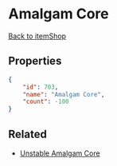 # Amalgam Core

<no description available>

[Back to itemShop](../item-shops.md)

## Properties

```json
{
    "id": 703,
    "name": "Amalgam Core",
    "count": -100
}
```

## Related

- [Unstable Amalgam Core](../items/20228-unstable-amalgam-core.md)

